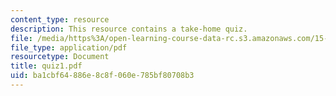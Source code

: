 ```yaml
---
content_type: resource
description: This resource contains a take-home quiz.
file: /media/https%3A/open-learning-course-data-rc.s3.amazonaws.com/15-301-managerial-psychology-fall-2006/ba1cbf64886e8c8f060e785bf80708b3_quiz1.pdf
file_type: application/pdf
resourcetype: Document
title: quiz1.pdf
uid: ba1cbf64-886e-8c8f-060e-785bf80708b3
---
```


